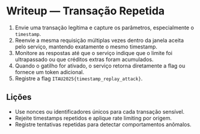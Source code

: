 # Writeup — Transação Repetida

1. Envie uma transação legítima e capture os parâmetros, especialmente o `timestamp`.
2. Reenvie a mesma requisição múltiplas vezes dentro da janela aceita pelo serviço, mantendo exatamente o mesmo timestamp.
3. Monitore as respostas até que o serviço indique que o limite foi ultrapassado ou que créditos extras foram acumulados.
4. Quando o gatilho for ativado, o serviço retorna diretamente a flag ou fornece um token adicional.
5. Registre a flag `ITAU2025{timestamp_replay_attack}`.

## Lições
- Use nonces ou identificadores únicos para cada transação sensível.
- Rejeite timestamps repetidos e aplique rate limiting por origem.
- Registre tentativas repetidas para detectar comportamentos anômalos.
